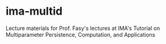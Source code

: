 # ima-multid
Lecture materials for Prof. Fasy's lectures at IMA's Tutorial on Multiparameter Persistence, Computation, and Applications
